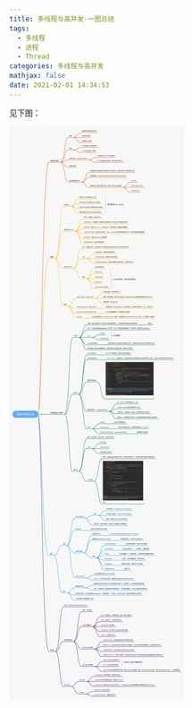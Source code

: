 ```yaml
---
title: 多线程与高并发-一图总结
tags:
  - 多线程
  - 进程
  - Thread
categories: 多线程与高并发
mathjax: false
date: 2021-02-01 14:34:53
---
```



见下图：
<!--more-->
![Summary](Concurrent-Summarizing/Summary.png)